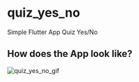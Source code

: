 # quiz_yes_no

Simple Flutter App Quiz Yes/No

## How does the App look like?

![quiz_yes_no_gif](https://user-images.githubusercontent.com/74512232/170188543-2108e620-aca9-458f-b9cd-270b889bb64f.gif)
